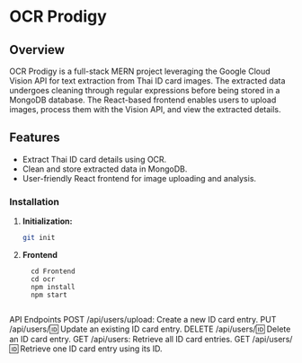 # OCR Prodigy

## Overview

OCR Prodigy is a full-stack MERN project leveraging the Google Cloud Vision API for text extraction from Thai ID card images. The extracted data undergoes cleaning through regular expressions before being stored in a MongoDB database. The React-based frontend enables users to upload images, process them with the Vision API, and view the extracted details.

## Features

- Extract Thai ID card details using OCR.
- Clean and store extracted data in MongoDB.
- User-friendly React frontend for image uploading and analysis.

### Installation

1. **Initialization:**

   ```bash
   git init
2. **Frontend**
    ```cd ..
      cd Frontend
      cd ocr
      npm install
      npm start


API Endpoints
POST /api/users/upload: Create a new ID card entry.
PUT /api/users/:id: Update an existing ID card entry.
DELETE /api/users/:id: Delete an ID card entry.
GET /api/users: Retrieve all ID card entries.
GET /api/users/:id: Retrieve one ID card entry using its ID.
